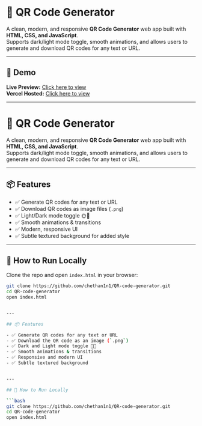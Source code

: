 # 🎨 QR Code Generator

A clean, modern, and responsive **QR Code Generator** web app built with **HTML, CSS, and JavaScript**.  
Supports dark/light mode toggle, smooth animations, and allows users to generate and download QR codes for any text or URL.

---

## 📸 Demo

**Live Preview:** [Click here to view](https://chethan1n1.github.io/QR-code-generator/)  
**Vercel Hosted:** [Click here to view](https://qr-code-generator-kappa-jet.vercel.app/)

---

# 🎨 QR Code Generator

A clean, modern, and responsive **QR Code Generator** web app built with **HTML, CSS, and JavaScript**.  
Supports dark/light mode toggle, smooth animations, and allows users to generate and download QR codes for any text or URL.

---

## 📦 Features

- ✅ Generate QR codes for any text or URL  
- ✅ Download QR codes as image files (`.png`)  
- ✅ Light/Dark mode toggle 🌞🌙  
- ✅ Smooth animations & transitions  
- ✅ Modern, responsive UI  
- ✅ Subtle textured background for added style  

---

## 🚀 How to Run Locally

Clone the repo and open `index.html` in your browser:

```bash
git clone https://github.com/chethan1n1/QR-code-generator.git
cd QR-code-generator
open index.html


---

## 📦 Features

- ✅ Generate QR codes for any text or URL  
- ✅ Download the QR code as an image (`.png`)  
- ✅ Dark and Light mode toggle 🌙🌞  
- ✅ Smooth animations & transitions  
- ✅ Responsive and modern UI  
- ✅ Subtle textured background  


---

## 🚀 How to Run Locally

```bash
git clone https://github.com/chethan1n1/QR-code-generator.git
cd QR-code-generator
open index.html
